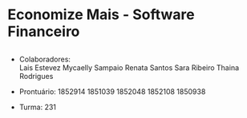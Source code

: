 # Economize Mais - Software Financeiro

##

- Colaboradores:                       
                  Lais Estevez 
                  Mycaelly Sampaio
                  Renata Santos
                  Sara Ribeiro
                  Thaina Rodrigues


 - Prontuário: 
                   1852914
                   1851039
                   1852048
                   1852108 
                   1850938

- Turma:           231

